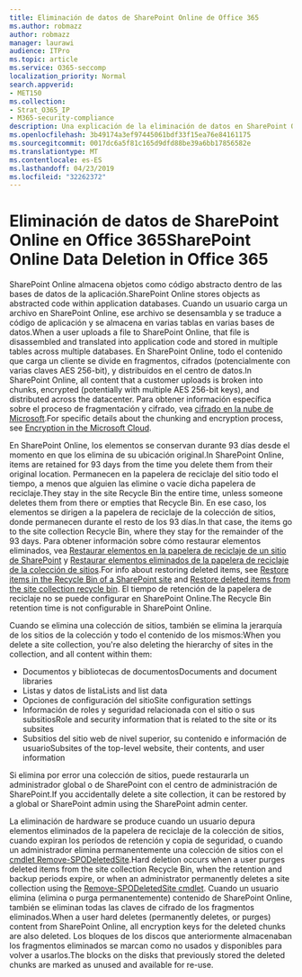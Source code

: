 ```yaml
---
title: Eliminación de datos de SharePoint Online de Office 365
ms.author: robmazz
author: robmazz
manager: laurawi
audience: ITPro
ms.topic: article
ms.service: O365-seccomp
localization_priority: Normal
search.appverid:
- MET150
ms.collection:
- Strat_O365_IP
- M365-security-compliance
description: Una explicación de la eliminación de datos en SharePoint Online.
ms.openlocfilehash: 3b49174a3ef97445061bdf33f15ea76e84161175
ms.sourcegitcommit: 0017dc6a5f81c165d9dfd88be39a6bb17856582e
ms.translationtype: MT
ms.contentlocale: es-ES
ms.lasthandoff: 04/23/2019
ms.locfileid: "32262372"
---
```

# <a name="sharepoint-online-data-deletion-in-office-365"></a><span data-ttu-id="7a4ac-103">Eliminación de datos de SharePoint Online en Office 365</span><span class="sxs-lookup"><span data-stu-id="7a4ac-103">SharePoint Online Data Deletion in Office 365</span></span>

<span data-ttu-id="7a4ac-104">SharePoint Online almacena objetos como código abstracto dentro de las bases de datos de la aplicación.</span><span class="sxs-lookup"><span data-stu-id="7a4ac-104">SharePoint Online stores objects as abstracted code within application databases.</span></span> <span data-ttu-id="7a4ac-105">Cuando un usuario carga un archivo en SharePoint Online, ese archivo se desensambla y se traduce a código de aplicación y se almacena en varias tablas en varias bases de datos.</span><span class="sxs-lookup"><span data-stu-id="7a4ac-105">When a user uploads a file to SharePoint Online, that file is disassembled and translated into application code and stored in multiple tables across multiple databases.</span></span> <span data-ttu-id="7a4ac-106">En SharePoint Online, todo el contenido que carga un cliente se divide en fragmentos, cifrados (potencialmente con varias claves AES 256-bit), y distribuidos en el centro de datos.</span><span class="sxs-lookup"><span data-stu-id="7a4ac-106">In SharePoint Online, all content that a customer uploads is broken into chunks, encrypted (potentially with multiple AES 256-bit keys), and distributed across the datacenter.</span></span> <span data-ttu-id="7a4ac-107">Para obtener información específica sobre el proceso de fragmentación y cifrado, vea [cifrado en la nube de Microsoft](office-365-encryption-in-the-microsoft-cloud-overview.md).</span><span class="sxs-lookup"><span data-stu-id="7a4ac-107">For specific details about the chunking and encryption process, see [Encryption in the Microsoft Cloud](office-365-encryption-in-the-microsoft-cloud-overview.md).</span></span> 

<span data-ttu-id="7a4ac-108">En SharePoint Online, los elementos se conservan durante 93 días desde el momento en que los elimina de su ubicación original.</span><span class="sxs-lookup"><span data-stu-id="7a4ac-108">In SharePoint Online, items are retained for 93 days from the time you delete them from their original location.</span></span> <span data-ttu-id="7a4ac-109">Permanecen en la papelera de reciclaje del sitio todo el tiempo, a menos que alguien las elimine o vacíe dicha papelera de reciclaje.</span><span class="sxs-lookup"><span data-stu-id="7a4ac-109">They stay in the site Recycle Bin the entire time, unless someone deletes them from there or empties that Recycle Bin.</span></span> <span data-ttu-id="7a4ac-110">En ese caso, los elementos se dirigen a la papelera de reciclaje de la colección de sitios, donde permanecen durante el resto de los 93 días.</span><span class="sxs-lookup"><span data-stu-id="7a4ac-110">In that case, the items go to the site collection Recycle Bin, where they stay for the remainder of the 93 days.</span></span> <span data-ttu-id="7a4ac-111">Para obtener información sobre cómo restaurar elementos eliminados, vea [Restaurar elementos en la papelera de reciclaje de un sitio de SharePoint](https://support.office.com/en-us/article/6df466b6-55f2-4898-8d6e-c0dff851a0be#ID0EAADAAA=Online
) y [Restaurar elementos eliminados de la papelera de reciclaje de la colección de sitios](https://support.office.com/article/5fa924ee-16d7-487b-9a0a-021b9062d14b).</span><span class="sxs-lookup"><span data-stu-id="7a4ac-111">For info about restoring deleted items, see [Restore items in the Recycle Bin of a SharePoint site](https://support.office.com/en-us/article/6df466b6-55f2-4898-8d6e-c0dff851a0be#ID0EAADAAA=Online
) and [Restore deleted items from the site collection recycle bin](https://support.office.com/article/5fa924ee-16d7-487b-9a0a-021b9062d14b).</span></span> <span data-ttu-id="7a4ac-112">El tiempo de retención de la papelera de reciclaje no se puede configurar en SharePoint Online.</span><span class="sxs-lookup"><span data-stu-id="7a4ac-112">The Recycle Bin retention time is not configurable in SharePoint Online.</span></span>

<span data-ttu-id="7a4ac-113">Cuando se elimina una colección de sitios, también se elimina la jerarquía de los sitios de la colección y todo el contenido de los mismos:</span><span class="sxs-lookup"><span data-stu-id="7a4ac-113">When you delete a site collection, you're also deleting the hierarchy of sites in the collection, and all content within them:</span></span>
- <span data-ttu-id="7a4ac-114">Documentos y bibliotecas de documentos</span><span class="sxs-lookup"><span data-stu-id="7a4ac-114">Documents and document libraries</span></span>
- <span data-ttu-id="7a4ac-115">Listas y datos de lista</span><span class="sxs-lookup"><span data-stu-id="7a4ac-115">Lists and list data</span></span>
- <span data-ttu-id="7a4ac-116">Opciones de configuración del sitio</span><span class="sxs-lookup"><span data-stu-id="7a4ac-116">Site configuration settings</span></span>
- <span data-ttu-id="7a4ac-117">Información de roles y seguridad relacionada con el sitio o sus subsitios</span><span class="sxs-lookup"><span data-stu-id="7a4ac-117">Role and security information that is related to the site or its subsites</span></span>
- <span data-ttu-id="7a4ac-118">Subsitios del sitio web de nivel superior, su contenido e información de usuario</span><span class="sxs-lookup"><span data-stu-id="7a4ac-118">Subsites of the top-level website, their contents, and user information</span></span>

<span data-ttu-id="7a4ac-119">Si elimina por error una colección de sitios, puede restaurarla un administrador global o de SharePoint con el centro de administración de SharePoint.</span><span class="sxs-lookup"><span data-stu-id="7a4ac-119">If you accidentally delete a site collection, it can be restored by a global or SharePoint admin using the SharePoint admin center.</span></span> 

<span data-ttu-id="7a4ac-120">La eliminación de hardware se produce cuando un usuario depura elementos eliminados de la papelera de reciclaje de la colección de sitios, cuando expiran los períodos de retención y copia de seguridad, o cuando un administrador elimina permanentemente una colección de sitios con el [cmdlet Remove-SPODeletedSite](/powershell/module/sharepoint-online/Remove-SPODeletedSite?view=sharepoint-ps).</span><span class="sxs-lookup"><span data-stu-id="7a4ac-120">Hard deletion occurs when a user purges deleted items from the site collection Recycle Bin, when the retention and backup periods expire, or when an administrator permanently deletes a site collection using the [Remove-SPODeletedSite cmdlet](/powershell/module/sharepoint-online/Remove-SPODeletedSite?view=sharepoint-ps).</span></span> <span data-ttu-id="7a4ac-121">Cuando un usuario elimina (elimina o purga permanentemente) contenido de SharePoint Online, también se eliminan todas las claves de cifrado de los fragmentos eliminados.</span><span class="sxs-lookup"><span data-stu-id="7a4ac-121">When a user hard deletes (permanently deletes, or purges) content from SharePoint Online, all encryption keys for the deleted chunks are also deleted.</span></span> <span data-ttu-id="7a4ac-122">Los bloques de los discos que anteriormente almacenaban los fragmentos eliminados se marcan como no usados y disponibles para volver a usarlos.</span><span class="sxs-lookup"><span data-stu-id="7a4ac-122">The blocks on the disks that previously stored the deleted chunks are marked as unused and available for re-use.</span></span>
